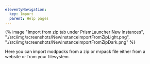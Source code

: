 ```yaml
---
eleventyNavigation:
  key: Import
  parent: Help pages
--- 
```


<div class="row">
  <div class="column">
      {% image "Import from zip tab under PrismLauncher New Instances", "./src/img/screenshots/NewInstanceImportFromZipLight.png", "./src/img/screenshots/NewInstanceImportFromZipDark.png" %}
  </div>
</div>

Here you can import modpacks from a zip or mrpack file either from a website or from your filesystem.
